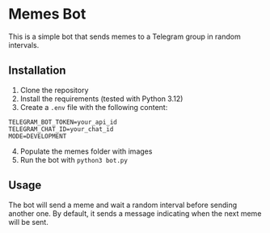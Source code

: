 # Memes Bot

This is a simple bot that sends memes to a Telegram group in random intervals.

## Installation

1. Clone the repository
2. Install the requirements (tested with Python 3.12)
3. Create a `.env` file with the following content:
```
TELEGRAM_BOT_TOKEN=your_api_id
TELEGRAM_CHAT_ID=your_chat_id
MODE=DEVELOPMENT
```
4. Populate the memes folder with images
5. Run the bot with `python3 bot.py`

## Usage

The bot will send a meme and wait a random interval before sending another one. By default, it sends a message indicating when the next meme will be sent.